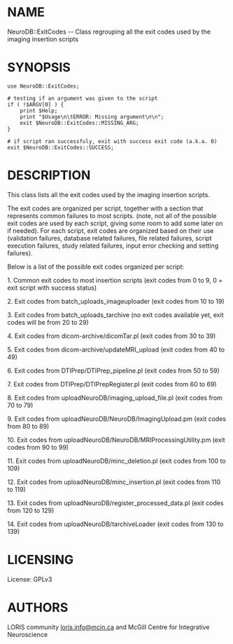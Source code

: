 # NAME

NeuroDB::ExitCodes -- Class regrouping all the exit codes used by the imaging
insertion scripts

# SYNOPSIS

    use NeuroDB::ExitCodes;

    # testing if an argument was given to the script
    if ( !$ARGV[0] ) {
        print $Help;
        print "$Usage\n\tERROR: Missing argument\n\n";
        exit $NeuroDB::ExitCodes::MISSING_ARG;
    }

    # if script ran successfuly, exit with success exit code (a.k.a. 0)
    exit $NeuroDB::ExitCodes::SUCCESS;

# DESCRIPTION

This class lists all the exit codes used by the imaging insertion scripts.

The exit codes are organized per script, together with a section that
represents common failures to most scripts. (note, not all of the possible
exit codes are used by each script, giving some room to add some later on if
needed). For each script, exit codes are organized based on their use
(validation failures, database related failures, file related failures,
script execution failures, study related failures, input error checking and
setting failures).

Below is a list of the possible exit codes organized per script:

1\. Common exit codes to most insertion scripts (exit codes from 0 to 9, 0 =
exit script with success status)

2\. Exit codes from batch\_uploads\_imageuploader (exit codes from 10 to 19)

3\. Exit codes from batch\_uploads\_tarchive (no exit codes available yet, exit
codes will be from 20 to 29)

4\. Exit codes from dicom-archive/dicomTar.pl (exit codes from 30 to 39)

5\. Exit codes from dicom-archive/updateMRI\_upload (exit codes from 40 to 49)

6\. Exit codes from DTIPrep/DTIPrep\_pipeline.pl (exit codes from 50 to 59)

7\. Exit codes from DTIPrep/DTIPrepRegister.pl (exit codes from 60 to 69)

8\. Exit codes from uploadNeuroDB/imaging\_upload\_file.pl (exit codes from 70
to 79)

9\. Exit codes from uploadNeuroDB/NeuroDB/ImagingUpload.pm (exit codes from 80
to 89)

10\. Exit codes from uploadNeuroDB/NeuroDB/MRIProcessingUtility.pm (exit codes
 from 90 to 99)

11\. Exit codes from uploadNeuroDB/minc\_deletion.pl (exit codes from 100 to 109)

12\. Exit codes from uploadNeuroDB/minc\_insertion.pl (exit codes from 110 to 119)

13\. Exit codes from uploadNeuroDB/register\_processed\_data.pl (exit codes from
120 to 129)

14\. Exit codes from uploadNeuroDB/tarchiveLoader (exit codes from 130 to 139)

# LICENSING

License: GPLv3

# AUTHORS

LORIS community <loris.info@mcin.ca> and McGill Centre for Integrative
Neuroscience
